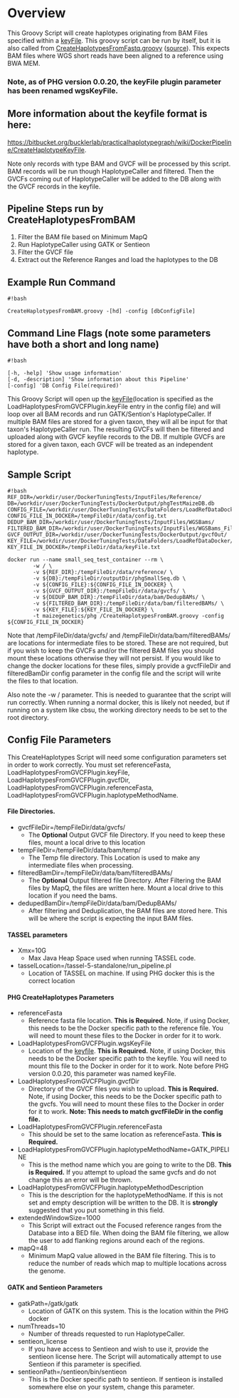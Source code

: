 # Overview
This Groovy Script will create haplotypes originating from BAM Files specified within a [keyFile](https://bitbucket.org/bucklerlab/practicalhaplotypegraph/wiki/DockerPipeline/CreateHaplotypeKeyFile).  This groovy script can be run by itself, but it is also called from [CreateHaplotypesFromFastq.groovy](CreateHaplotypesFromFastq) ([source](https://bitbucket.org/bucklerlab/practicalhaplotypegraph/src/master/docker/buildFiles/scripts/groovy/CreateHaplotypesFromFastq.groovy)).  This expects BAM files where WGS short reads have been aligned to a reference using BWA MEM.

### Note, as of PHG version 0.0.20, the keyFile plugin parameter has been renamed wgsKeyFile.

## More information about the keyfile format is here: 

https://bitbucket.org/bucklerlab/practicalhaplotypegraph/wiki/DockerPipeline/CreateHaplotypeKeyFile.

Note only records with type BAM and GVCF will be processed by this script.  BAM records will be run though HaplotypeCaller and filtered.  Then the GVCFs coming out of HaplotypeCaller will be added to the DB along with the GVCF records in the keyfile.


## Pipeline Steps run by CreateHaplotypesFromBAM
1. Filter the BAM file based on Minimum MapQ
2. Run HaplotypeCaller using GATK or Sentieon
3. Filter the GVCF file
4. Extract out the Reference Ranges and load the haplotypes to the DB


## Example Run Command

```
#!bash

CreateHaplotypesFromBAM.groovy -[hd] -config [dbConfigFile]
```

## Command Line Flags (note some parameters have both a short and long name)
```
#!bash

[-h, -help] 'Show usage information'
[-d, -description] 'Show information about this Pipeline'
[-config] 'DB Config File(required)'
```

This Groovy Script will open up the [keyFile](https://bitbucket.org/bucklerlab/practicalhaplotypegraph/wiki/DockerPipeline/CreateHaplotypeKeyFile)(location is specified as the LoadHaplotypesFromGVCFPlugin.keyFile entry in the config file) and will loop over all BAM records and run GATK/Sention's HaplotypeCaller.  If multiple BAM files are stored for a given taxon, they will all be input for that taxon's HaplotypeCaller run.  The resulting GVCFs will then be filtered and uploaded along with GVCF keyfile records to the DB.  If multiple GVCFs are stored for a given taxon, each GVCF will be treated as an independent haplotype.

## Sample Script 


```
#!bash
REF_DIR=/workdir/user/DockerTuningTests/InputFiles/Reference/
DB=/workdir/user/DockerTuningTests/DockerOutput/phgTestMaizeDB.db
CONFIG_FILE=/workdir/user/DockerTuningTests/DataFolders/LoadRefDataDocker/config.txt
CONFIG_FILE_IN_DOCKER=/tempFileDir/data/config.txt
DEDUP_BAM_DIR=/workdir/user/DockerTuningTests/InputFiles/WGSBams/
FILTERED_BAM_DIR=/workdir/user/DockerTuningTests/InputFiles/WGSBams_Filtered/
GVCF_OUTPUT_DIR=/workdir/user/DockerTuningTests/DockerOutput/gvcfOut/
KEY_FILE=/workdir/user/DockerTuningTests/DataFolders/LoadRefDataDocker/keyfile.txt
KEY_FILE_IN_DOCKER=/tempFileDir/data/keyFile.txt

docker run --name small_seq_test_container --rm \
        -w / \
        -v ${REF_DIR}:/tempFileDir/data/reference/ \
        -v ${DB}:/tempFileDir/outputDir/phgSmallSeq.db \
        -v ${CONFIG_FILE}:${CONFIG_FILE_IN_DOCKER} \
        -v ${GVCF_OUTPUT_DIR}:/tempFileDir/data/gvcfs/ \
        -v ${DEDUP_BAM_DIR}:/tempFileDir/data/bam/DedupBAMs/ \
        -v ${FILTERED_BAM_DIR}:/tempFileDir/data/bam/filteredBAMs/ \
        -v ${KEY_FILE}:${KEY_FILE_IN_DOCKER} \
        -t maizegenetics/phg /CreateHaplotypesFromBAM.groovy -config ${CONFIG_FILE_IN_DOCKER}

```

Note that /tempFileDir/data/gvcfs/ and /tempFileDir/data/bam/filteredBAMs/ are locations for intermediate files to be stored.  These are not required, but if you wish to keep the GVCFs and/or the filtered BAM files you should mount these locations otherwise they will not persist.  If you would like to change the docker locations for these files, simply provide a gvcfFileDir and filteredBamDir config parameter in the config file and the script will write the files to that location.

Also note the -w / parameter. This is needed to guarantee that the script will run correctly. When running a normal docker, this is likely not needed, but if running on a system like cbsu, the working directory needs to be set to the root directory.


## Config File Parameters
This CreateHaplotypes Script will need some configuration parameters set in order to work correctly. You must set referenceFasta, LoadHaplotypesFromGVCFPlugin.keyFile, LoadHaplotypesFromGVCFPlugin.gvcfDir, LoadHaplotypesFromGVCFPlugin.referenceFasta, LoadHaplotypesFromGVCFPlugin.haplotypeMethodName.

#### File Directories.
* gvcfFileDir=/tempFileDir/data/gvcfs/
    * The **Optional** Output GVCF file Directory.  If you need to keep these files, mount a local drive to this location
* tempFileDir=/tempFileDir/data/bam/temp/
    * The Temp file directory.  This Location is used to make any intermediate files when processing.
* filteredBamDir=/tempFileDir/data/bam/filteredBAMs/
    * The **Optional** Output filtered file Directory. After Filtering the BAM files by MapQ, the files are written here.  Mount a local drive to this location if you need the bams.
* dedupedBamDir=/tempFileDir/data/bam/DedupBAMs/
    * After filtering and Deduplication, the BAM files are stored here. This will be where the script is expecting the input BAM files.

#### TASSEL parameters
* Xmx=10G
    * Max Java Heap Space used when running TASSEL code.
* tasselLocation=/tassel-5-standalone/run_pipeline.pl
    * Location of TASSEL on machine.  If using PHG docker this is the correct location


#### PHG CreateHaplotypes Parameters
* referenceFasta
    * Reference fasta file location.  **This is Required.** Note, if using Docker, this needs to be the Docker specific path to the reference file.  You will need to mount these files to the Docker in order for it to work.
* LoadHaplotypesFromGVCFPlugin.wgsKeyFile
    * Location of the [keyfile](https://bitbucket.org/bucklerlab/practicalhaplotypegraph/wiki/DockerPipeline/CreateHaplotypeKeyFile). **This is Required.** Note, if using Docker, this needs to be the Docker specific path to the keyfile.  You will need to mount this file to the Docker in order for it to work.  Note before PHG version 0.0.20, this parameter was named keyFile.
* LoadHaplotypesFromGVCFPlugin.gvcfDir
    * Directory of the GVCF files you wish to upload. **This is Required.** Note, if using Docker, this needs to be the Docker specific path to the gvcfs.  You will need to mount these files to the Docker in order for it to work. **Note: This needs to match gvcfFileDir in the config file.**
* LoadHaplotypesFromGVCFPlugin.referenceFasta
    * This should be set to the same location as referenceFasta. **This is Required.**
* LoadHaplotypesFromGVCFPlugin.haplotypeMethodName=GATK_PIPELINE
    * This is the method name which you are going to write to the DB.  **This is Required.** If you attempt to upload the same gvcfs and do not change this an error will be thrown.
* LoadHaplotypesFromGVCFPlugin.haplotypeMethodDescription
    * This is the description for the haplotypeMethodName.  If this is not set and empty description will be written to the DB.  It is **strongly** suggested that you put something in this field.
* extendedWindowSize=1000
    * This Script will extract out the Focused reference ranges from the Database into a BED file.  When doing the BAM file filtering, we allow the user to add flanking regions around each of the regions.
* mapQ=48
    * Minimum MapQ value allowed in the BAM file filtering.  This is to reduce the number of reads which map to multiple locations across the genome.

#### GATK and Sentieon Parameters
* gatkPath=/gatk/gatk
    * Location of GATK on this system.  This is the location within the PHG docker
* numThreads=10
    * Number of threads requested to run HaplotypeCaller.  
* sentieon_license
    * If you have access to Sentieon and wish to use it, provide the sentieon license here.  The Script will automatically attempt to use Sentieon if this parameter is specified.
* sentieonPath=/sentieon/bin/sentieon
    * This is the Docker specific path to sentieon.  If sentieon is installed somewhere else on your system, change this parameter.
